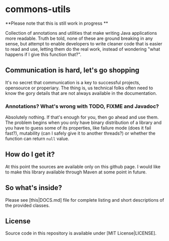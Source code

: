 # commons-utils

 **Please note that this is still work in progress **

Collection of annotations and utilities that make writing Java applications more readable. Truth be told, none of these are 
ground breaking in any sense, but attempt to enable developers to write cleaner code that is easier to read and use, 
letting them do the real work, instead of wondering "what happens if I give this function that?".


## Communication is hard, let's go shopping


It's no secret that communication is a key to successful projects, opensource or properiary. The thing is,
us technical folks often need to know the gory details that are not always available in the documentation.


### Annotations? What's wrong with TODO, FIXME and Javadoc?

Absolutely nothing. If that's enough for you, then go ahead and use them. The problem begins when you only have binary 
distribution of a library and you have to guess some of its properties, like failure mode (does it fail fast?), 
mutability (can I safely give it to another threads?) or whether the function can return `null` value.


## How do I get it?

At this point the sources are available only on this github page. I would like to make this library available 
through Maven at some point in future.


## So what's inside?

Please see [this|DOCS.md] file for complete listing and short descriptions of the provided classes.


## License

Source code in this repository is available under [MIT License|LICENSE]. 
